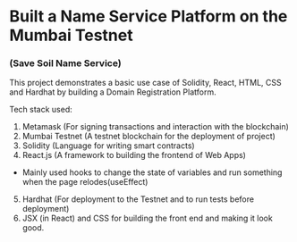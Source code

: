 # Built a Name Service Platform on the Mumbai Testnet #
### (Save Soil Name Service)

This project demonstrates a basic use case of Solidity, React, HTML, CSS and Hardhat by building a Domain Registration Platform.

Tech stack used:

1. Metamask (For signing transactions and interaction with the blockchain)
2. Mumbai Testnet (A testnet blockchain for the deployment of project)
3. Solidity (Language for writing smart contracts)
4. React.js (A framework to building the frontend of Web Apps)
  - Mainly used hooks to change the state of variables and run something when the page relodes(useEffect)
5. Hardhat (For deployment to the Testnet and to run tests before deployment)
6. JSX (in React) and CSS for building the front end and making it look good.
